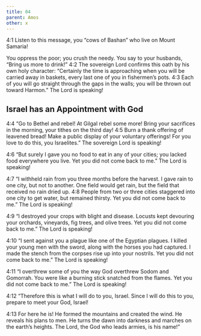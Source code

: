 ```yaml
---
title: 04
parent: Amos
other: x
---
```


<a name="4:1">4:1</a> Listen to this message, you “cows of Bashan” who live on Mount Samaria!

You oppress the poor;
you crush the needy.
You say to your husbands,
“Bring us more to drink!”
<a name="4:2">4:2</a> The sovereign Lord confirms this oath by his own holy character:
“Certainly the time is approaching
when you will be carried away in baskets,
every last one of you in fishermen’s pots.
<a name="4:3">4:3</a> Each of you will go straight through the gaps in the walls;
you will be thrown out toward Harmon.”
The Lord is speaking!

## Israel has an Appointment with God

<a name="4:4">4:4</a> “Go to Bethel and rebel!
At Gilgal rebel some more!
Bring your sacrifices in the morning,
your tithes on the third day!
<a name="4:5">4:5</a> Burn a thank offering of leavened bread!
Make a public display of your voluntary offerings!
For you love to do this, you Israelites.”
The sovereign Lord is speaking!

<a name="4:6">4:6</a> “But surely I gave you no food to eat in any of your cities;
you lacked food everywhere you live.
Yet you did not come back to me.”
The Lord is speaking!

<a name="4:7">4:7</a> “I withheld rain from you three months before the harvest.
I gave rain to one city, but not to another.
One field would get rain, but the field that received no rain dried up.
<a name="4:8">4:8</a> People from two or three cities staggered into one city to get water,
but remained thirsty.
Yet you did not come back to me.”
The Lord is speaking!

<a name="4:9">4:9</a> “I destroyed your crops with blight and disease.
Locusts kept devouring your orchards, vineyards, fig trees, and olive trees.
Yet you did not come back to me.”
The Lord is speaking!

<a name="4:10">4:10</a> “I sent against you a plague like one of the Egyptian plagues.
I killed your young men with the sword,
along with the horses you had captured.
I made the stench from the corpses rise up into your nostrils.
Yet you did not come back to me.”
The Lord is speaking!

<a name="4:11">4:11</a> “I overthrew some of you the way God overthrew Sodom and Gomorrah.
You were like a burning stick snatched from the flames.
Yet you did not come back to me.”
The Lord is speaking!

<a name="4:12">4:12</a> “Therefore this is what I will do to you, Israel.
Since I will do this to you,
prepare to meet your God, Israel!

<a name="4:13">4:13</a> For here he is! He formed the mountains and created the wind.
He reveals his plans to men.
He turns the dawn into darkness and marches on the earth’s heights.
The Lord, the God who leads armies, is his name!”
